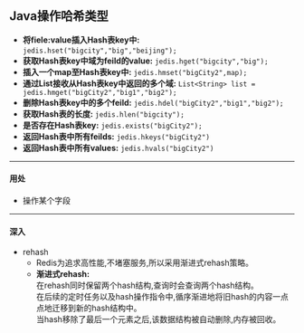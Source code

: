 ## Java操作哈希类型

- **将fiele:value插入Hash表key中:** `jedis.hset("bigcity","big","beijing");`
- **获取Hash表key中域为feild的value:** `jedis.hget("bigcity","big");`
- **插入一个map至Hash表key中:** `jedis.hmset("bigCity2",map);`
- **通过List接收从Hash表key中返回的多个域:** `List<String> list = jedis.hmget("bigCity2","big1","big2");`
- **删除Hash表key中的多个feild:** `jedis.hdel("bigCity2","big1","big2");`
- **获取Hash表的长度:** `jedis.hlen("bigcity");`
- **是否存在Hash表key:** `jedis.exists("bigCity2");`
- **返回Hash表中所有feilds:** `jedis.hkeys("bigCity2")`
- **返回Hash表中所有values:** `jedis.hvals("bigCity2")`

---
#### 用处
- 操作某个字段

---
#### 深入
* rehash
    * Redis为追求高性能,不堵塞服务,所以采用渐进式rehash策略。
    * **渐进式rehash:** <br>在rehash同时保留两个hash结构,查询时会查询两个hash结构。
    <br>在后续的定时任务以及hash操作指令中,循序渐进地将旧hash的内容一点点地迁移到新的hash结构中。
    <br>当hash移除了最后一个元素之后,该数据结构被自动删除,内存被回收。
